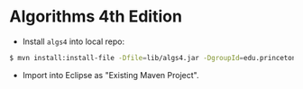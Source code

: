 Algorithms 4th Edition
======================

* Install `algs4` into local repo:

```bash
$ mvn install:install-file -Dfile=lib/algs4.jar -DgroupId=edu.princeton.cs -DartifactId=algs4 -Dpackaging=jar -Dversion=1.0.0
```

* Import into Eclipse as "Existing Maven Project".
